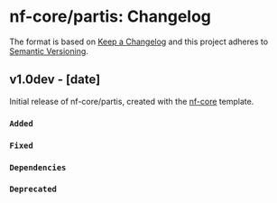 # nf-core/partis: Changelog

The format is based on [Keep a Changelog](https://keepachangelog.com/en/1.0.0/)
and this project adheres to [Semantic Versioning](https://semver.org/spec/v2.0.0.html).

## v1.0dev - [date]

Initial release of nf-core/partis, created with the [nf-core](https://nf-co.re/) template.

### `Added`

### `Fixed`

### `Dependencies`

### `Deprecated`
